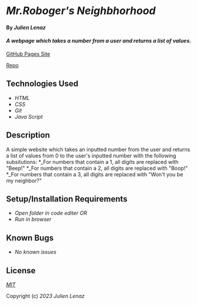 # _Mr.Roboger's Neighbhorhood_

#### By _**Julien Lenaz**_

#### _A webpage which takes a number from a user and returns a list of values._

[GitHub Pages Site](https://julienlen.github.io/mr-roboger/)

[Repo](https://github.com/julienlen/mr-roboger.git) 

## Technologies Used

* _HTML_
* _CSS_
* _Git_
* _Java Script_

## Description

A simple website which takes an inputted number from the user and returns a list of values from 0 to the user's inputted number with the following subsitutions: 
*_For numbers that contain a 1, all digits are replaced with "Beep!"
*_For numbers that contain a 2, all digits are replaced with "Boop!"
*_For numbers that contain a 3, all digits are replaced with "Won't you be my neighbor?"

## Setup/Installation Requirements

* _Open folder in code editer OR_
* _Run in browser_


## Known Bugs

* _No known issues_

## License

_[MIT](https://choosealicense.com/licenses/mit/)_

Copyright (c) _2023_ _Julien Lenaz_ 
